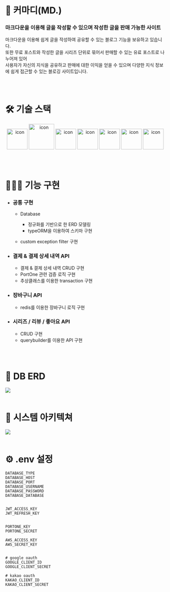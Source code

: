 # 📄 커마디(MD.)
### 마크다운을 이용해 글을 작성할 수 있으며 작성한 글을 판매 가능한 사이트

마크다운을 이용해 쉽게 글을 작성하여 공유할 수 있는 블로그 기능을 보유하고 있습니다.<br/>
또한 무료 포스트와 작성한 글을 시리즈 단위로 묶어서 판매할 수 있는 유료 포스트로 나누어져 있어<br/>
사용자가 자신의 지식을 공유하고 판매에 대한 이익을 얻을 수 있으며 다양한 지식 정보에 쉽게 접근할 수 있는 블로깅 사이트입니다.

<br/>
<br/>

# 🛠 기술 스택
<p align="center">
<img alt= "icon" wide="65" height="65" src ="https://docs.nestjs.com/assets/logo-small.svg">
<img alt= "icon" wide="80" height="80" src ="https://techstack-generator.vercel.app/ts-icon.svg">
<img alt= "icon" wide="65" height="65" src ="https://techstack-generator.vercel.app/graphql-icon.svg">
<img alt= "icon" wide="65" height="65" src ="https://techstack-generator.vercel.app/mysql-icon.svg">
<img alt= "icon" wide="65" height="65" src ="https://techstack-generator.vercel.app/restapi-icon.svg">
<img alt= "icon" wide="65" height="65" src ="https://techstack-generator.vercel.app/docker-icon.svg">
<img alt= "icon" wide="65" height="65" src ="https://codelabs.developers.google.com/static/codelabs/cloud-compute-engine/img/5bcdca7120f6201a.png?hl=ko">
</p>

<br/>
<br/>

# 👩🏻‍💻 기능 구현
- ### 공통 구현
  - Database
    - 정규화를 기반으로 한 ERD 모델링
    - typeORM을 이용하여 스키마 구현
 
  - custom exception filter 구현

- ### 결제 & 결제 상세 내역 API
  - 결제 & 결제 상세 내역 CRUD 구현 
  - PortOne 관련 검증 로직 구현
  - 추상클래스를 이용한 transaction 구현

- ### 장바구니 API
  -  redis를 이용한 장바구니 로직 구현

- ### 시리즈 / 리뷰 / 좋아요 API
  - CRUD 구현
  - querybuilder를 이용한 API 구현


<br/>
<br/>

# 🔎 DB ERD
<img wide="100%"  src ="https://storage.googleapis.com/mcb2_bucket/mcb_ERD.png">

<br/>
<br/>

# 🔗 시스템 아키텍쳐
<img wide="100%"  src ="https://storage.googleapis.com/mcb2_bucket/%E1%84%89%E1%85%B5%E1%84%89%E1%85%B3%E1%84%90%E1%85%A6%E1%86%B7%20%E1%84%8B%E1%85%A1%E1%84%8F%E1%85%B5%E1%84%90%E1%85%A6%E1%86%A8%E1%84%8E%E1%85%A7.001.jpeg">

<br/>
<br/>


# ⚙️ .env 설정

```
DATABASE_TYPE
DATABASE_HOST
DATABASE_PORT
DATABASE_USERNAME
DATABASE_PASSWORD
DATABASE_DATABASE


JWT_ACCESS_KEY
JWT_REFRESH_KEY


PORTONE_KEY
PORTONE_SECRET

AWS_ACCESS_KEY
AWS_SECRET_KEY


# google oauth
GOOGLE_CLIENT_ID
GOOGLE_CLIENT_SECRET

# kakao oauth
KAKAO_CLIENT_ID
KAKAO_CLIENT_SECRET

```



